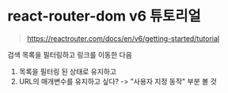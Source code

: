# react-router-dom v6 튜토리얼

> https://reactrouter.com/docs/en/v6/getting-started/tutorial

검색 목록을 필터링하고 링크를 이동한 다음

1. 목록을 필터링 된 상태로 유지하고
2. URL의 매개변수를 유지하고 싶다? -> "사용자 지정 동작" 부분 볼 것
